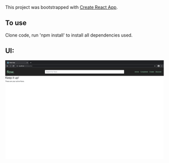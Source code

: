 This project was bootstrapped with [Create React App](https://github.com/facebook/create-react-app).

## To use

Clone code, run 'npm install' to install all dependencies used.

## UI:

![Image description](/Ui.png)
